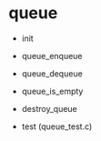 # queue

- init

- queue_enqueue

- queue_dequeue

- queue_is_empty

- destroy_queue

- test (queue_test.c)